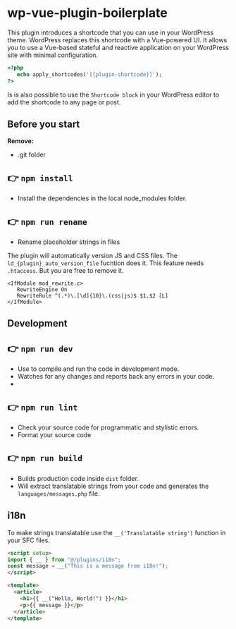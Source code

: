 # wp-vue-plugin-boilerplate

This plugin introduces a shortcode that you can use in your WordPress theme. WordPress replaces this shortcode with a Vue-powered UI. 
It allows you to use a Vue-based stateful and reactive application on your WordPress site with minimal configuration.

```php
<?php
   echo apply_shortcodes('[{plugin-shortcode}]');
?>
```
Is is also possible to use the `Shortcode block` in your WordPress editor to add the shortcode to any page or post.

## Before you start

**Remove:**
* .git folder

## 👉  `npm install`
* Install the dependencies in the local node_modules folder.

## 👉  `npm run rename`
* Rename placeholder strings in files

The plugin will automatically version JS and CSS files. The `ld_{plugin}_auto_version_file` fucntion does it. This feature needs `.htaccess`. But you are free to remove it.

```shell
<IfModule mod_rewrite.c>
   RewriteEngine On
   RewriteRule ^(.*)\.[\d]{10}\.(css|js)$ $1.$2 [L]
</IfModule>
```
## Development

## 👉  `npm run dev`
* Use to compile and run the code in development mode.
* Watches for any changes and reports back any errors in your code.
* 
## 👉  `npm run lint`
* Check your source code for programmatic and stylistic errors. 
* Format your source code

## 👉  `npm run build`
- Builds production code inside `dist` folder.
- Will extract translatable strings from your code and generates the `languages/messages.php` file.

## i18n

To make strings translatable use the `__('Translatable string')` function in your SFC files.

```html
<script setup>
import { __ } from "@/plugins/i18n";
const message = __("This is a message from i18n!");
</script>

<template>
  <article>
    <h1>{{ __("Hello, World!") }}</h1>
    <p>{{ message }}</p>
  </article>
</template>
```

